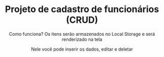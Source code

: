 <h1 align="center">Projeto de cadastro de funcionários (CRUD) </h1>

<p align="center">Como funciona? Os itens serão armazenados no Local Storage e será renderizado na tela </p>
<p align="center">Nele você pode inserir os dados, editar e deletar</p>
